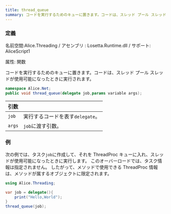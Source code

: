 ```yaml
---
title: thread_queue
summary: コードを実行するためのキューに置きます。コードは、スレッド プール スレッドが使用可能になったときに実行されます。
---
```

### 定義
名前空間:Alice.Threading / アセンブリ : Losetta.Runtime.dll / サポート: AliceScript1

属性: 関数

コードを実行するためのキューに置きます。コードは、スレッド プール スレッドが使用可能になったときに実行されます。

```cs title="AliceScript"
namespace Alice.Net;
public void thread_queue(delegate job,params variable args);
```

|引数| |
|-|-|
|`job`|実行するコードを表す`delegate`。|
|`args`|`job`に渡す引数。

### 例
次の例では、タスク`job`に作成して、それを ThreadProc キューに入れ、スレッドが使用可能になったときに実行します。 このオーバーロードでは、タスク情報は指定されません。 したがって、メソッドで使用できる ThreadProc 情報は、メソッドが属するオブジェクトに限定されます。

```cs title="AliceScript"
using Alice.Threading;

var job = delegate(){
    print("Hello,World");
}
thread_queue(job);
```